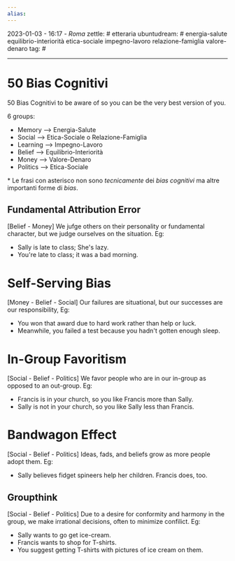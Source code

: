 ```yaml
---
alias: 
---
```

2023-01-03 - 16:17 - *Roma*
zettle: # etteraria
ubuntudream: # energia-salute equilibrio-interiorità etica-sociale impegno-lavoro relazione-famiglia valore-denaro 
tag: #

---
# 50 Bias Cognitivi

50 Bias Cognitivi to be aware of so you can be the very best version of you.

6 groups:
- Memory --> Energia-Salute
- Social --> Etica-Sociale o Relazione-Famiglia
- Learning --> Impegno-Lavoro
- Belief --> Equilibrio-Interiorità
- Money --> Valore-Denaro
- Politics --> Etica-Sociale

\* Le frasi con asterisco non sono *tecnicamente* dei *bias cognitivi* ma altre importanti forme di *bias*.

## Fundamental Attribution Error
[Belief - Money]
We jufge others on their personality or fundamental character, but we judge ourselves on the situation. 
Eg: 
- Sally is late to class; She's lazy.
- You're late to class; it was a bad morning.

# Self-Serving Bias
[Money - Belief - Social]
Our failures are situational, but our successes are our responsibility,
Eg:
- You won that award due to hard work rather than help or luck.
- Meanwhile, you failed a test because you hadn't gotten enough sleep.

# In-Group Favoritism
[Social - Belief - Politics]
We favor people who are in our in-group as opposed to an out-group.
Eg:
- Francis is in your church, so you like Francis more than Sally.
- Sally is not in your church, so you like Sally less than Francis.

# Bandwagon Effect
[Social - Belief - Politics]
Ideas, fads, and beliefs grow as more people adopt them.
Eg:
- Sally believes fidget spineers help her children. Francis does, too.

## Groupthink
[Social - Belief - Politics]
Due to a desire for conformity and harmony in the group, we make irrational decisions, often to minimize confilict.
Eg:
- Sally wants to go get ice-cream.
- Francis wants to shop for T-shirts.
- You suggest getting T-shirts with pictures of ice cream on them.

